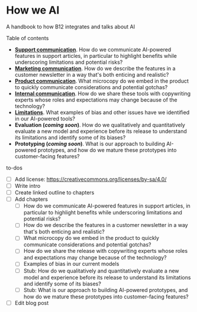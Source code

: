 # How we AI
A handbook to how B12 integrates and talks about AI

Table of contents
  - **[Support communication](support.md)**. How do we communicate AI-powered features in support articles, in particular to highlight benefits while underscoring limitations and potential risks?
  - **[Marketing communication](marketing.md)**. How do we describe the features in a customer newsletter in a way that's both enticing and realistic?
  - **[Product communication](product.md)**. What microcopy do we embed in the product to quickly communicate considerations and potential gotchas?
  - **[Internal communication](experts.md)**. How do we share these tools with copywriting experts whose roles and expectations may change because of the technology?
  - **[Limitations](limitations.md)**. What examples of bias and other issues have we identified in our AI-powered tools?
  - **Evaluation (*coming soon*)**. How do we qualitatively and quantitatively evaluate a new model and experience before its release to understand its limitations and identify some of its biases?
  - **Prototyping (*coming soon*)**. What is our approach to building AI-powered prototypes, and how do we mature these prototypes into customer-facing features?

to-dos
- [ ] Add license: https://creativecommons.org/licenses/by-sa/4.0/
- [ ] Write intro
- [ ] Create linked outline to chapters
- [ ] Add chapters
  - [ ] How do we communicate AI-powered features in support articles, in particular to highlight benefits while underscoring limitations and potential risks?
  - [ ] How do we describe the features in a customer newsletter in a way that's both enticing and realistic?
  - [ ] What microcopy do we embed in the product to quickly communicate considerations and potential gotchas?
  - [ ] How do we share the release with copywriting experts whose roles and expectations may change because of the technology?
  - [ ] Examples of bias in our current models
  - [ ] Stub: How do we qualitatively and quantitatively evaluate a new model and experience before its release to understand its limitations and identify some of its biases?
  - [ ] Stub: What is our approach to building AI-powered prototypes, and how do we mature these prototypes into customer-facing features?
- [ ] Edit blog post

